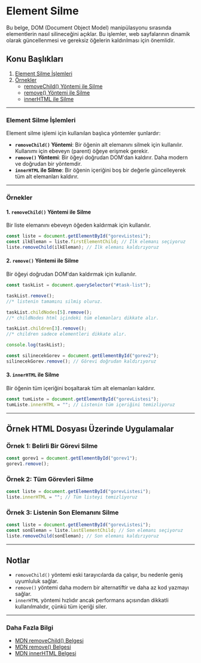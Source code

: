 # Element Silme

Bu belge, DOM (Document Object Model) manipülasyonu sırasında elementlerin nasıl silineceğini açıklar. Bu işlemler, web sayfalarının dinamik olarak güncellenmesi ve gereksiz öğelerin kaldırılması için önemlidir.

## Konu Başlıkları

1. [Element Silme İşlemleri](#element-silme-islemleri)
2. [Örnekler](#ornekler)
   - [removeChild() Yöntemi ile Silme](#1-removechild-yontemi-ile-silme)
   - [remove() Yöntemi ile Silme](#2-remove-yontemi-ile-silme)
   - [innerHTML ile Silme](#3-innerhtml-ile-silme)

---

### Element Silme İşlemleri

Element silme işlemi için kullanılan başlıca yöntemler şunlardır:

- **`removeChild()` Yöntemi**: Bir öğenin alt elemanını silmek için kullanılır. Kullanımı için ebeveyn (parent) öğeye erişmek gerekir.
- **`remove()` Yöntemi**: Bir öğeyi doğrudan DOM'dan kaldırır. Daha modern ve doğrudan bir yöntemdir.
- **`innerHTML` ile Silme**: Bir öğenin içeriğini boş bir değerle güncelleyerek tüm alt elemanları kaldırır.

---

### Örnekler

#### 1. `removeChild()` Yöntemi ile Silme
Bir liste elemanını ebeveyn öğeden kaldırmak için kullanılır.

```javascript
const liste = document.getElementById("gorevListesi");
const ilkEleman = liste.firstElementChild; // İlk elemanı seçiyoruz
liste.removeChild(ilkEleman); // İlk elemanı kaldırıyoruz
```

#### 2. `remove()` Yöntemi ile Silme
Bir öğeyi doğrudan DOM'dan kaldırmak için kullanılır.

```javascript
const taskList = document.querySelector("#task-list");

taskList.remove();
//* listenin tamamını silmiş oluruz.

taskList.childNodes[5].remove();
//* childNodes html içindeki tüm elemanları dikkate alır.

taskList.children[3].remove();
//* children sadece elementleri dikkate alır.

console.log(taskList);

```

```javascript
const silinecekGorev = document.getElementById("gorev2");
silinecekGorev.remove(); // Görevi doğrudan kaldırıyoruz
```

#### 3. `innerHTML` ile Silme
Bir öğenin tüm içeriğini boşaltarak tüm alt elemanları kaldırır.

```javascript
const tumListe = document.getElementById("gorevListesi");
tumListe.innerHTML = ""; // Listenin tüm içeriğini temizliyoruz
```

---

## Örnek HTML Dosyası Üzerinde Uygulamalar

### Örnek 1: Belirli Bir Görevi Silme

```javascript
const gorev1 = document.getElementById("gorev1");
gorev1.remove();
```

### Örnek 2: Tüm Görevleri Silme

```javascript
const liste = document.getElementById("gorevListesi");
liste.innerHTML = ""; // Tüm listeyi temizliyoruz
```

### Örnek 3: Listenin Son Elemanını Silme

```javascript
const liste = document.getElementById("gorevListesi");
const sonEleman = liste.lastElementChild; // Son elemanı seçiyoruz
liste.removeChild(sonEleman); // Son elemanı kaldırıyoruz
```

---

## Notlar

- `removeChild()` yöntemi eski tarayıcılarda da çalışır, bu nedenle geniş uyumluluk sağlar.
- `remove()` yöntemi daha modern bir alternatiftir ve daha az kod yazmayı sağlar.
- `innerHTML` yöntemi hızlıdır ancak performans açısından dikkatli kullanılmalıdır, çünkü tüm içeriği siler.

---

### Daha Fazla Bilgi
- [MDN removeChild() Belgesi](https://developer.mozilla.org/en-US/docs/Web/API/Node/removeChild)
- [MDN remove() Belgesi](https://developer.mozilla.org/en-US/docs/Web/API/Element/remove)
- [MDN innerHTML Belgesi](https://developer.mozilla.org/en-US/docs/Web/API/Element/innerHTML)

